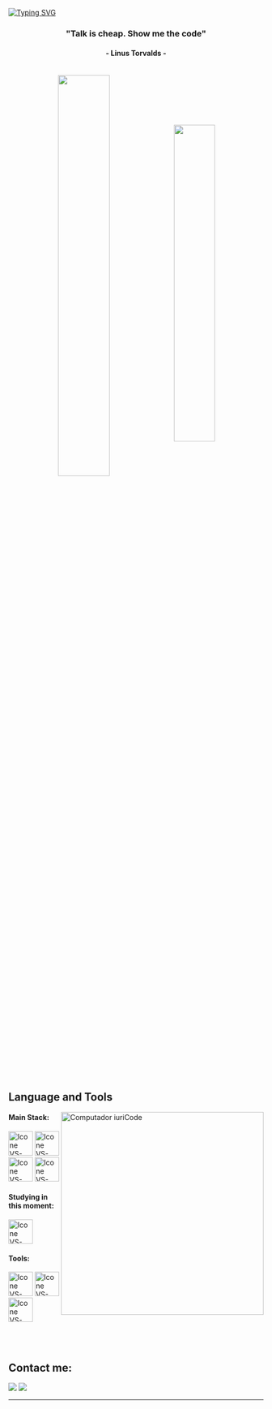 [![Typing SVG](https://readme-typing-svg.herokuapp.com?color=3670ff&size=35&center=true&vCenter=true&width=1000&lines=Welcome+to+my+GitHub+profile!;My+name+is+Jairo+Guevara;I'm+Software+Engineering+Student)](https://git.io/typing-svg)

<h3 align="center">"Talk is cheap. Show me the code"</h3>
<h4 align="center">- Linus Torvalds -</h4>

<br>

<div align="center" style="margin-bottom:200px">
 <img width=45% align="center" src="https://github-readme-stats.vercel.app/api?username=Jguevara99&theme=radical&show_icons=true" />
 <img width=40% align="center" src="https://github-readme-stats.vercel.app/api/top-langs/?username=Jguevara99&layout=compact&theme=radical" />
</div>


<br>

## Language and Tools

<img src="https://raw.githubusercontent.com/MicaelliMedeiros/micaellimedeiros/master/image/computer-illustration.png" min-width="400px" max-width="400px" width="400px" align="right" alt="Computador iuriCode">

#### Main Stack:
  [<img height="48px" width="48px" alt="Icone VS-Code" src="https://skillicons.dev/icons?i=html"/>](https://developer.mozilla.org/en-US/docs/Web/HTML)
  [<img height="48px" width="48px" alt="Icone VS-Code" src="https://skillicons.dev/icons?i=css"/>](https://developer.mozilla.org/en-US/docs/Web/CSS)
  [<img height="48px" width="48px" alt="Icone VS-Code" src="https://skillicons.dev/icons?i=js"/>](https://developer.mozilla.org/en-US/docs/Web/JavaScript)
  [<img height="48px" width="48px" alt="Icone VS-Code" src="https://skillicons.dev/icons?i=react"/>](https://react.dev/)


#### Studying in this moment:
  <!--[<img height="48px" width="48px" alt="Icone VS-Code" src="https://skillicons.dev/icons?i=sass"/>]<!--(https://sass-lang.com/)-->
  [<img height="48px" width="48px" alt="Icone VS-Code" src="https://skillicons.dev/icons?i=ts"/>](https://www.typescriptlang.org/)
<!--[<img height="48px" width="48px" alt="Icone VS-Code" src="https://skillicons.dev/icons?i=mysql"/>]<!--(https://www.mysql.com/)-->

#### Tools:

  <!--[<img height="48px" width="48px" alt="Icone VS-Code" src="https://skillicons.dev/icons?i=figma"/>]<!--(https://www.figma.com/)-->
  [<img height="48px" width="48px" alt="Icone VS-Code" src="https://skillicons.dev/icons?i=vscode"/>](https://code.visualstudio.com/)
  [<img height="48px" width="48px" alt="Icone VS-Code" src="https://skillicons.dev/icons?i=github"/>](https://github.com/)
  [<img height="48px" width="48px" alt="Icone VS-Code" src="https://skillicons.dev/icons?i=git"/>](https://git-scm.com/)

<br>

<!--## Academic Background:

[<img align="left" height="94px" width="94px" alt="Warpnet" src="https://media.licdn.com/dms/image/C4E0BAQG5HFi6nWrpQg/company-logo_200_200/0/1655119369480/grupo_uninter_logo?e=1709164800&v=beta&t=A_gJyj3OZmT1JZNQcxaIJY67jzxMEJMvcpxyq1CwmS0"/>](https://www.uninter.com/)
**Software Engineering Undergraduate** \
[**UNINTER**](https://www.uninter.com/)  • In progress\
Skills: `Agile Methodologies` `Requirements Engineering` `Software Architecture` `Professional Ethics`
`Project Management` `Software Development` `Software Security` `Software Quality`

[<img align="left" height="94px" width="94px" alt="Warpnet" src="https://yt3.googleusercontent.com/rObOEbK1sg50-EG5bF6XWqtUMS5FHsFMA5bOl50UwrXnezjLqovTdtPK6Ql9V-4jGkasyOXs1g=s900-c-k-c0x00ffffff-no-rj"/>](https://www.onebitcode.com/)
**Full Stack Developer** \
[**One Bit Code**](https://www.onebitcode.com/) • In progress \
Skills: `HTML5` `CSS3` `SASS` `Flexbox` `GRID` `Bootstrap` `JavaScript` `Git` `GitHub` `TypeScript` `PostgreSQL` `NodeJs` `ExpressJS` `NextJs`
`Bulma` `MongoDB` `ElectronJS`-->

<br>

## Contact me:
<div>
<a href="https://www.instagram.com/jairguev27/" target="_blank"><img loading="lazy" src="https://img.shields.io/badge/-Instagram-%23E4405F?style=for-the-badge&logo=instagram&logoColor=white" target="_blank"></a>
<a href="https://twitter.com/guevara_a1/" target="_blank"><img loading="lazy" src="https://img.shields.io/badge/-Twitter-%00A9FF?style=for-the-badge&logo=twitter&logoColor=white" target="_blank"></a>
<!--<a href = "mailto: contatojacquelineatae@gmail.com"><img loading="lazy" src="https://img.shields.io/badge/Gmail-D14836?style=for-the-badge&logo=gmail&logoColor=white" target="_blank"></a>
<a href="https://www.linkedin.com/in/jacquelineatae/" target="_blank"><img loading="lazy" src="https://img.shields.io/badge/-LinkedIn-%230077B5?style=for-the-badge&logo=linkedin&logoColor=white" target="_blank"></a>  --> 
</div>


------
